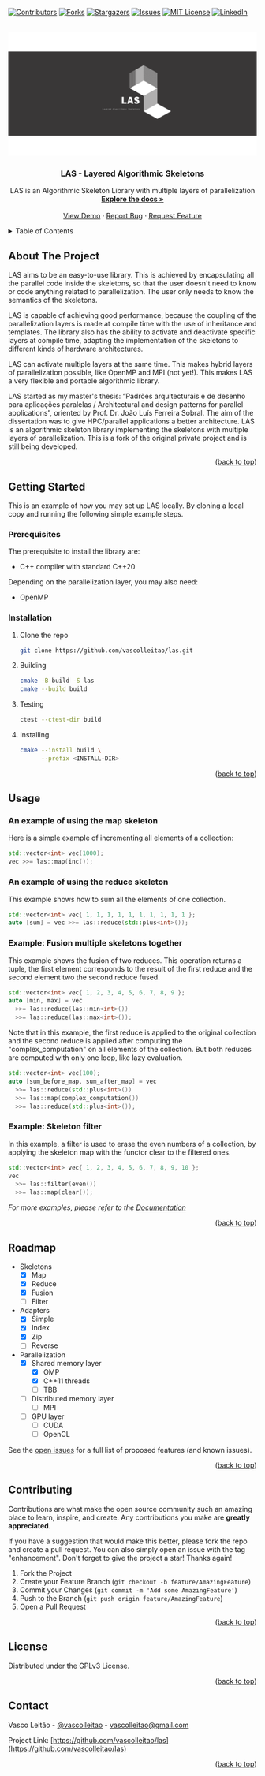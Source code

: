 <div id="top"></div>
<!--
*** Thanks for checking out the Best-README-Template. If you have a suggestion
*** that would make this better, please fork the repo and create a pull request
*** or simply open an issue with the tag "enhancement".
*** Don't forget to give the project a star!
*** Thanks again! Now go create something AMAZING! :D
-->



<!-- PROJECT SHIELDS -->
<!--
*** I'm using markdown "reference style" links for readability.
*** Reference links are enclosed in brackets [ ] instead of parentheses ( ).
*** See the bottom of this document for the declaration of the reference variables
*** for contributors-url, forks-url, etc. This is an optional, concise syntax you may use.
*** https://www.markdownguide.org/basic-syntax/#reference-style-links
-->
[![Contributors][contributors-shield]][contributors-url]
[![Forks][forks-shield]][forks-url]
[![Stargazers][stars-shield]][stars-url]
[![Issues][issues-shield]][issues-url]
[![MIT License][license-shield]][license-url]
[![LinkedIn][linkedin-shield]][linkedin-url]



<!-- PROJECT LOGO -->
<br />
<div align="center">
  <a href="https://github.com/vascolleitao/las">
    <img src="docs/images/logo/linkedin_banner_image_2.png" alt="Logo">
  </a>

<h3 align="center">LAS - Layered Algorithmic Skeletons</h3>

  <p align="center">
    LAS is an Algorithmic Skeleton Library with multiple layers of parallelization 
    <br />
    <a href="https://github.com/vascolleitao/las"><strong>Explore the docs »</strong></a>
    <br />
    <br />
    <a href="https://github.com/vascolleitao/las">View Demo</a>
    ·
    <a href="https://github.com/vascolleitao/las/issues">Report Bug</a>
    ·
    <a href="https://github.com/vascolleitao/las/issues">Request Feature</a>
  </p>
</div>



<!-- TABLE OF CONTENTS -->
<details>
  <summary>Table of Contents</summary>
  <ol>
    <li>
      <a href="#about-the-project">About The Project</a>
      <ul>
        <li><a href="#built-with">Built With</a></li>
      </ul>
    </li>
    <li>
      <a href="#getting-started">Getting Started</a>
      <ul>
        <li><a href="#prerequisites">Prerequisites</a></li>
        <li><a href="#installation">Installation</a></li>
      </ul>
    </li>
    <li><a href="#usage">Usage</a></li>
    <li><a href="#roadmap">Roadmap</a></li>
    <li><a href="#contributing">Contributing</a></li>
    <li><a href="#license">License</a></li>
    <li><a href="#contact">Contact</a></li>
    <li><a href="#acknowledgments">Acknowledgments</a></li>
  </ol>
</details>



<!-- ABOUT THE PROJECT -->
## About The Project

LAS aims to be an easy-to-use library. This is achieved by encapsulating all the parallel code inside the skeletons, so that the user doesn't need to know or code anything related to parallelization. The user only needs to know the semantics of the skeletons. 

LAS is capable of achieving good performance, because the coupling of the parallelization layers is made at compile time with the use of inheritance and templates. The library also has the ability to activate and deactivate specific layers at compile time, adapting the implementation of the skeletons to different kinds of hardware architectures. 

LAS can activate multiple layers at the same time. This makes hybrid layers of parallelization possible, like OpenMP and MPI (not yet!). This makes LAS a very flexible and portable algorithmic library.  

LAS started as my master's thesis: “Padrões arquitecturais e de desenho para aplicações paralelas / Architectural and design patterns for parallel applications”, oriented by Prof. Dr. João Luís Ferreira Sobral. The aim of the dissertation was to give HPC/parallel applications a better architecture. LAS is an algorithmic skeleton library implementing the skeletons with multiple layers of parallelization. This is a fork of the original private project and is still being developed. 

<p align="right">(<a href="#top">back to top</a>)</p>



<!-- GETTING STARTED -->
## Getting Started

This is an example of how you may set up LAS locally.
By cloning a local copy and running the following simple example steps.

### Prerequisites

The prerequisite to install the library are: 
* C++ compiler with standard C++20

Depending on the parallelization layer, you may also need:
* OpenMP 

### Installation

1. Clone the repo
    ```sh
    git clone https://github.com/vascolleitao/las.git
    ```
2. Building
    ```sh
    cmake -B build -S las
    cmake --build build
    ```
3. Testing
    ```sh
    ctest --ctest-dir build
    ```
4. Installing
    ```sh
    cmake --install build \
          --prefix <INSTALL-DIR> 
    ```

<p align="right">(<a href="#top">back to top</a>)</p>




<!-- USAGE EXAMPLES -->
## Usage

### An example of using the map skeleton

Here is a simple example of incrementing all elements of a collection:

```cpp
std::vector<int> vec(1000);
vec >>= las::map(inc());
```

### An example of using the reduce skeleton

This example shows how to sum all the elements of one collection.

```cpp
std::vector<int> vec{ 1, 1, 1, 1, 1, 1, 1, 1, 1, 1 };
auto [sum] = vec >>= las::reduce(std::plus<int>());
```

### Example: Fusion multiple skeletons together

This example shows the fusion of two reduces. This operation returns a tuple, the first element corresponds to the result of the first reduce and the second element two the second reduce fused.

```cpp
std::vector<int> vec{ 1, 2, 3, 4, 5, 6, 7, 8, 9 };
auto [min, max] = vec
  >>= las::reduce(las::min<int>())
  >>= las::reduce(las::max<int>());
```

Note that in this example, the first reduce is applied to the original collection and the second reduce is applied after computing the "complex_computation" on all elements of the collection. But both reduces are computed with only one loop, like lazy evaluation.

```cpp
std::vector<int> vec(100);
auto [sum_before_map, sum_after_map] = vec
  >>= las::reduce(std::plus<int>())
  >>= las::map(complex_computation())
  >>= las::reduce(std::plus<int>());
```

### Example: Skeleton filter

In this example, a filter is used to erase the even numbers of a collection, by applying the skeleton map with the functor clear to the filtered ones. 

```cpp
std::vector<int> vec{ 1, 2, 3, 4, 5, 6, 7, 8, 9, 10 };
vec
  >>= las::filter(even())
  >>= las::map(clear());
```

_For more examples, please refer to the [Documentation](https://vascolleitao.github.io/las)_

<p align="right">(<a href="#top">back to top</a>)</p>



<!-- ROADMAP -->
## Roadmap

- Skeletons
    - [X] Map
    - [X] Reduce
    - [X] Fusion
    - [ ] Filter
- Adapters
    - [X] Simple
    - [X] Index
    - [X] Zip
    - [ ] Reverse
- Parallelization
    - [X] Shared memory layer
        - [X] OMP 
        - [X] C++11 threads 
        - [ ] TBB 
    - [ ] Distributed memory layer
        - [ ] MPI 
    - [ ] GPU layer
        - [ ] CUDA 
        - [ ] OpenCL 

See the [open issues](https://github.com/vascolleitao/las/issues) for a full list of proposed features (and known issues).

<p align="right">(<a href="#top">back to top</a>)</p>



<!-- CONTRIBUTING -->
## Contributing

Contributions are what make the open source community such an amazing place to learn, inspire, and create. Any contributions you make are **greatly appreciated**.

If you have a suggestion that would make this better, please fork the repo and create a pull request. You can also simply open an issue with the tag "enhancement".
Don't forget to give the project a star! Thanks again!

1. Fork the Project
2. Create your Feature Branch (`git checkout -b feature/AmazingFeature`)
3. Commit your Changes (`git commit -m 'Add some AmazingFeature'`)
4. Push to the Branch (`git push origin feature/AmazingFeature`)
5. Open a Pull Request

<p align="right">(<a href="#top">back to top</a>)</p>



<!-- LICENSE -->
## License

Distributed under the GPLv3 License.

<p align="right">(<a href="#top">back to top</a>)</p>



<!-- CONTACT -->
## Contact

Vasco Leitão - [@vascolleitao](https://twitter.com/vascolleitao) - vascolleitao@gmail.com

Project Link: [https://github.com/vascolleitao/las](https://github.com/vascolleitao/las)

<p align="right">(<a href="#top">back to top</a>)</p>

<!-- MARKDOWN LINKS & IMAGES -->
<!-- https://www.markdownguide.org/basic-syntax/#reference-style-links -->
<!-- [contributors-shield]: https://img.shields.io/github/contributors/vascolleitao/las.svg?style=for-the-badge -->
[contributors-shield]: https://img.shields.io/github/contributors/vascolleitao/las.svg?style=for-the-badge
[contributors-url]: https://github.com/vascolleitao/las/graphs/contributors
[forks-shield]: https://img.shields.io/github/forks/vascolleitao/las.svg?style=for-the-badge
[forks-url]: https://github.com/vascolleitao/las/network/members
[stars-shield]: https://img.shields.io/github/stars/vascolleitao/las.svg?style=for-the-badge
[stars-url]: https://github.com/vascolleitao/las/stargazers
[issues-shield]: https://img.shields.io/github/issues/vascolleitao/las.svg?style=for-the-badge
[issues-url]: https://github.com/vascolleitao/las/issues
[license-shield]: https://img.shields.io/github/license/vascolleitao/las.svg?style=for-the-badge
[license-url]: https://github.com/vascolleitao/las/blob/master/LICENSE.txt
[linkedin-shield]: https://img.shields.io/badge/-LinkedIn-black.svg?style=for-the-badge&logo=linkedin&colorB=555
[linkedin-url]: https://linkedin.com/in/vascolleitao